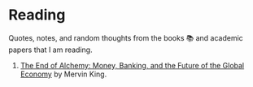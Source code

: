 # Reading
Quotes, notes, and random thoughts from the books 📚 and academic papers that I am reading.

1. [The End of Alchemy: Money, Banking, and the Future of the Global Economy](https://github.com/quantgirluk/Reading/blob/main/The_End_of_Alchemy.md) by Mervin King.

